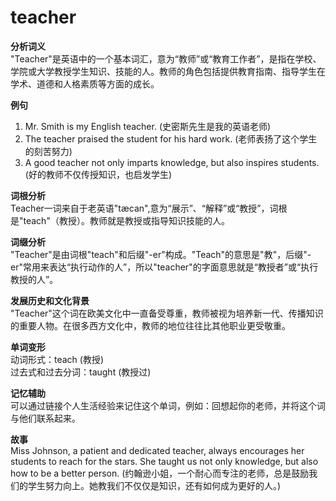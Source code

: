 # teacher

**分析词义**  
"Teacher"是英语中的一个基本词汇，意为“教师”或“教育工作者”，是指在学校、学院或大学教授学生知识、技能的人。教师的角色包括提供教育指南、指导学生在学术、道德和人格素质等方面的成长。

  

**例句**

  

1.  Mr. Smith is my English teacher. (史密斯先生是我的英语老师)
2.  The teacher praised the student for his hard work. (老师表扬了这个学生的刻苦努力)
3.  A good teacher not only imparts knowledge, but also inspires students. (好的教师不仅传授知识，也启发学生)

  

**词根分析**  
Teacher一词来自于老英语"tæcan",意为“展示”、“解释”或“教授”，词根是"teach"（教授）。教师就是教授或指导知识技能的人。

  

**词缀分析**  
"Teacher"是由词根"teach"和后缀"-er"构成。"Teach"的意思是"教"，后缀"-er"常用来表达“执行动作的人”，所以"teacher"的字面意思就是“教授者”或“执行教授的人”。

  

**发展历史和文化背景**  
"Teacher"这个词在欧美文化中一直备受尊重，教师被视为培养新一代、传播知识的重要人物。在很多西方文化中，教师的地位往往比其他职业更受敬重。

  

**单词变形**  
动词形式：teach (教授)  
过去式和过去分词：taught (教授过)

  

**记忆辅助**  
可以通过链接个人生活经验来记住这个单词，例如：回想起你的老师，并将这个词与他们联系起来。

  

**故事**  
Miss Johnson, a patient and dedicated teacher, always encourages her students to reach for the stars. She taught us not only knowledge, but also how to be a better person. (约翰逊小姐，一个耐心而专注的老师，总是鼓励我们的学生努力向上。她教我们不仅仅是知识，还有如何成为更好的人。)
